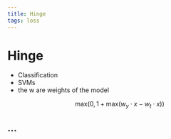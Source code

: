 ```yaml
---
title: Hinge
tags: loss
---
```


# Hinge
- Classification
- SVMs
- the w are weights of the model

$$\mathrm{max}\left( 0, 1 + \mathrm{max}\left( w_{y} \cdot x - w_{t} \cdot x \right) \right)$$

## …




